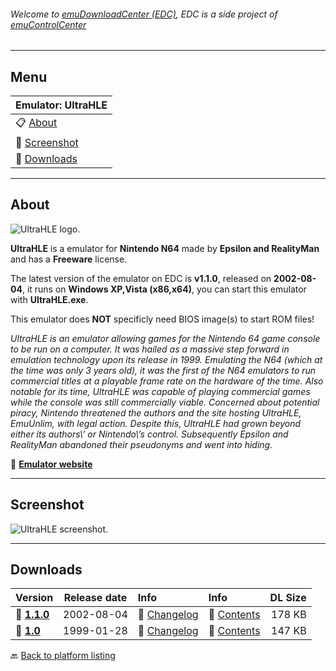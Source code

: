 ###### Welcome to [emuDownloadCenter (EDC)](https://github.com/PhoenixInteractiveNL/emuDownloadCenter/wiki/), EDC is a side project of [emuControlCenter](https://github.com/PhoenixInteractiveNL/emuControlCenter/wiki/)
***
## Menu
| **Emulator: UltraHLE** |
|:---------|
| :clipboard: [About](#about) |
| :sunrise: [Screenshot](#screenshot) |
| :floppy_disk: [Downloads](#downloads) |
***
## About
![](https://github.com/PhoenixInteractiveNL/emuDownloadCenter/wiki/images_emulator/ultrahle_logo_200.jpg "UltraHLE logo.")

**UltraHLE** is a emulator for **Nintendo N64** made by **Epsilon and RealityMan** and has a **Freeware** license.

The latest version of the emulator on EDC is **v1.1.0**, released on **2002-08-04**, it runs on **Windows XP,Vista (x86,x64)**, you can start this emulator with **UltraHLE.exe**.

This emulator does **NOT** specificly need BIOS image(s) to start ROM files!

_UltraHLE is an emulator allowing games for the Nintendo 64 game console to be run on a computer. It was hailed as a massive step forward in emulation technology upon its release in 1999. Emulating the N64 (which at the time was only 3 years old), it was the first of the N64 emulators to run commercial titles at a playable frame rate on the hardware of the time. Also notable for its time, UltraHLE was capable of playing commercial games while the console was still commercially viable. Concerned about potential piracy, Nintendo threatened the authors and the site hosting UltraHLE, EmuUnlim, with legal action. Despite this, UltraHLE had grown beyond either its authors\’ or Nintendo\’s control. Subsequently Epsilon and RealityMan abandoned their pseudonyms and went into hiding._

:link: [**Emulator website**](http://www.emuunlim.com/UltraHLE/)
***
## Screenshot
![](https://raw.githubusercontent.com/PhoenixInteractiveNL/emuDownloadCenter/master/hooks/ultrahle/screen.jpg "UltraHLE screenshot.")
***
## Downloads
| Version  | Release date  | Info       | Info       | DL Size    |
|:---------|:-------------:|:-----------|:-----------|-----------:|
| :floppy_disk: [**1.1.0**](https://github.com/PhoenixInteractiveNL/edc-repo0004/raw/master/ultrahle/1.1.0.7z) | 2002-08-04 | :page_facing_up: [Changelog](https://github.com/PhoenixInteractiveNL/edc-repo0004/blob/master/ultrahle/1.1.0_changelog.txt) | :mag_right: [Contents](https://github.com/PhoenixInteractiveNL/edc-repo0004/blob/master/ultrahle/1.1.0_contents.txt) | 178 KB |
| :floppy_disk: [**1.0**](https://github.com/PhoenixInteractiveNL/edc-repo0004/raw/master/ultrahle/1.0.7z) | 1999-01-28 | :page_facing_up: [Changelog](https://github.com/PhoenixInteractiveNL/edc-repo0004/blob/master/ultrahle/1.0_changelog.txt) | :mag_right: [Contents](https://github.com/PhoenixInteractiveNL/edc-repo0004/blob/master/ultrahle/1.0_contents.txt) | 147 KB |

:back: [Back to platform listing](https://github.com/PhoenixInteractiveNL/emuDownloadCenter/wiki/EDC-Platform-List)
